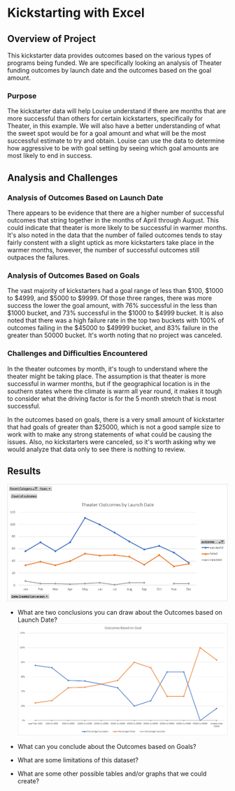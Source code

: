 # Kickstarting with Excel

## Overview of Project
This kickstarter data provides outcomes based on the various types of programs being funded.  We are specifically looking an analysis of Theater funding outcomes by launch date and the outcomes based on the goal amount.
### Purpose
The kickstarter data will help Louise understand if there are months that are more successful than others for certain kickstarters, specifically for Theater, in this example.  We will also have a better understanding of what the sweet spot would be for a goal amount and what will be the most successful estimate to try and obtain.  Louise can use the data to determine how aggressive to be with goal setting by seeing which goal amounts are most likely to end in success.
## Analysis and Challenges

### Analysis of Outcomes Based on Launch Date
There appears to be evidence that there are a higher number of successful outcomes that string together in the months of April through August.  This could indicate that theater is more likely to be successful in warmer months.  It's also noted in the data that the number of failed outcomes tends to stay fairly constent with a slight uptick as more kickstarters take place in the warmer months, however, the number of successful outcomes still outpaces the failures.
### Analysis of Outcomes Based on Goals
The vast majority of kickstarters had a goal range of less than $100, $1000 to $4999, and $5000 to $9999.  Of those three ranges, there was more success the lower the goal amount, with 76% successful in the less than $1000 bucket, and 73% successful in the $1000 to $4999 bucket.  It is also noted that there was a high failure rate in the top two buckets with 100% of outcomes failing in the $45000 to $49999 bucket, and 83% failure in the greater than 50000 bucket.  It's worth noting that no project was canceled.
### Challenges and Difficulties Encountered
In the theater outcomes by month, it's tough to understand where the theater might be taking place.  The assumption is that theater is more successful in warmer months, but if the geographical location is in the southern states where the climate is warm all year round, it makes it tough to consider what the driving factor is for the 5 month stretch that is most successful.

In the outcomes based on goals, there is a very small amount of kickstarter that had goals of greater than $25000, which is not a good sample size to work with to make any strong statements of what could be causing the issues.  Also, no kickstarters were canceled, so it's worth asking why we would analyze that data only to see there is nothing to review.
## Results
![This is an image](https://github.com/barrettben/Kickstarter-Analysis/blob/11169e78003e98476cc12d4a611c9105e272085d/Theater_Outcomes_vs_Launch.png)
- What are two conclusions you can draw about the Outcomes based on Launch Date?
![This is an image](https://github.com/barrettben/Kickstarter-Analysis/blob/11169e78003e98476cc12d4a611c9105e272085d/Outcomes_vs_Goals.png)
- What can you conclude about the Outcomes based on Goals?

- What are some limitations of this dataset?

- What are some other possible tables and/or graphs that we could create?
